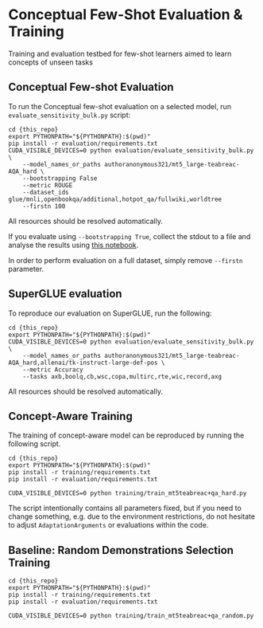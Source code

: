 # Conceptual Few-Shot Evaluation & Training

Training and evaluation testbed for few-shot learners aimed to learn concepts of unseen tasks

## Conceptual Few-shot Evaluation

To run the Conceptual few-shot evaluation on a selected model, run `evaluate_sensitivity_bulk.py` script:

```shell
cd {this_repo}
export PYTHONPATH="${PYTHONPATH}:$(pwd)"
pip install -r evaluation/requirements.txt
CUDA_VISIBLE_DEVICES=0 python evaluation/evaluate_sensitivity_bulk.py \ 
    --model_names_or_paths authoranonymous321/mt5_large-teabreac-AQA_hard \
    --bootstrapping False
    --metric ROUGE
    --dataset_ids glue/mnli,openbookqa/additional,hotpot_qa/fullwiki,worldtree
    --firstn 100
```
All resources should be resolved automatically.

If you evaluate using `--bootstrapping True`, collect the stdout to a file and analyse the results using [this notebook](analyses/conceptual_few_shot_eval_viz.ipynb).

In order to perform evaluation on a full dataset, simply remove `--firstn` parameter.

## SuperGLUE evaluation

To reproduce our evaluation on SuperGLUE, run the following:

```shell
cd {this_repo}
export PYTHONPATH="${PYTHONPATH}:$(pwd)"
CUDA_VISIBLE_DEVICES=0 python evaluation/evaluate_sensitivity_bulk.py \ 
    --model_names_or_paths authoranonymous321/mt5_large-teabreac-AQA_hard,allenai/tk-instruct-large-def-pos \
    --metric Accuracy
    --tasks axb,boolq,cb,wsc,copa,multirc,rte,wic,record,axg
```
All resources should be resolved automatically.

## Concept-Aware Training

The training of concept-aware model can be reproduced by running the following script.

```shell
cd {this_repo}
export PYTHONPATH="${PYTHONPATH}:$(pwd)"
pip install -r training/requirements.txt
pip install -r evaluation/requirements.txt

CUDA_VISIBLE_DEVICES=0 python training/train_mt5teabreac+qa_hard.py
```

The script intentionally contains all parameters fixed, but if you need to change something,
e.g. due to the environment restrictions, do not hesitate to adjust `AdaptationArguments` or evaluations within the code.

## Baseline: Random Demonstrations Selection Training

```shell
cd {this_repo}
export PYTHONPATH="${PYTHONPATH}:$(pwd)"
pip install -r training/requirements.txt
pip install -r evaluation/requirements.txt

CUDA_VISIBLE_DEVICES=0 python training/train_mt5teabreac+qa_random.py
```
